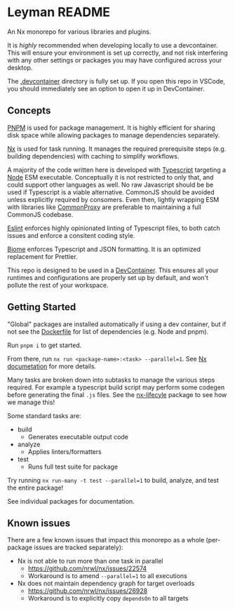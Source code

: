 # Leyman README

An Nx monorepo for various libraries and plugins.

It is _highly_ recommended when developing locally to use a devcontainer. This will ensure your environment is set up correctly, and not risk interfering with any other settings or packages you may have configured across your desktop.

The [.devcontainer](./.devcontainer) directory is fully set up. If you open this repo in VSCode, you should immediately see an option to open it up in DevContainer.

## Concepts

[PNPM](https://pnpm.io/) is used for package management. It is highly efficient for sharing disk space while allowing packages to manage dependencies separately.

[Nx](https://nx.dev/) is used for task running. It manages the required prerequisite steps (e.g. building dependencies) with caching to simplify workflows.

A majority of the code written here is developed with [Typescript](https://www.typescriptlang.org/) targeting a [Node](https://nodejs.org/) ESM executable. Conceptually it is not restricted to only that, and could support other languages as well. No raw Javascript should be be used if Typescript is a viable alternative. CommonJS should be avoided unless explicitly required by consomers. Even then, lightly wrapping ESM with libraries like [CommonProxy](./tools/common-proxy/) are preferable to maintaining a full CommonJS codebase.

[Eslint](https://eslint.org/) enforces highly opinionated linting of Typescript files, to both catch issues and enforce a consitent coding style.

[Biome](https://biomejs.dev/) enforces Typescript and JSON formatting. It is an optimized replacement for Prettier.

This repo is designed to be used in a [DevContainer](https://code.visualstudio.com/docs/devcontainers/containers). This ensures all your runtimes and configurations are properly set up by default, and won't pollute the rest of your workspace.

## Getting Started

"Global" packages are installed automatically if using a dev container, but if not see the [Dockerfile](./.devcontainer/Dockerfile) for list of dependencies (e.g. Node and pnpm).

Run `pnpm i` to get started.

From there, run `nx run <package-name>:<task> --parallel=1`. See [Nx documetation](https://nx.dev/nx-api/nx/documents/run) for more details.

Many tasks are broken down into subtasks to manage the various steps required. For example a typescript build script may perform some codegen before generating the final `.js` files. See the [nx-lifecyle](./apps/nx-lifecycle) package to see how we manage this!

Some standard tasks are:
- build
  - Generates executable output code
- analyze
  - Applies linters/formatters
- test
  - Runs full test suite for package

Try running `nx run-many -t test --parallel=1` to build, analyze, and test the entire package!

See individual packages for documentation.

## Known issues

There are a few known issues that impact this monorepo as a whole (per-package issues are tracked separately):

- Nx is not able to run more than one task in parallel
  - https://github.com/nrwl/nx/issues/22574
  - Workaround is to amend `--parallel=1` to all executions
- Nx does not maintain dependency graph for target overloads
  - https://github.com/nrwl/nx/issues/26928
  - Workaround is to explicitly copy `dependsOn` to all targets